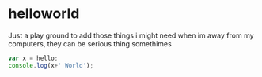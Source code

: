 # helloworld

Just a play ground to add those things i might need when im away from my computers,
they can be serious thing somethimes

```javascript
var x = hello;
console.log(x+' World');

```
